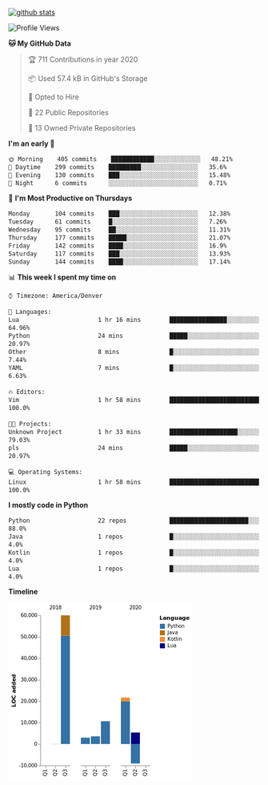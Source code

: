 

[![github stats](https://github-readme-stats.vercel.app/api?username=KGB33&count_private=true&show_icons=true&theme=gruvbox)](https://github.com/KGB33/github-readme-stats)

<!--START_SECTION:waka-->
![Profile Views](http://img.shields.io/badge/Profile%20Views-59-blue)

**🐱 My GitHub Data** 

> 🏆 711 Contributions in year 2020
 > 
> 📦 Used 57.4 kB in GitHub's Storage 
 > 
> 💼 Opted to Hire
 > 
> 📜 22 Public Repositories 
 > 
> 🔑 13 Owned Private Repositories 

**I'm an early 🐤** 

```text
🌞 Morning    405 commits    ████████████░░░░░░░░░░░░░   48.21% 
🌆 Daytime    299 commits    █████████░░░░░░░░░░░░░░░░   35.6% 
🌃 Evening    130 commits    ███░░░░░░░░░░░░░░░░░░░░░░   15.48% 
🌙 Night      6 commits      ░░░░░░░░░░░░░░░░░░░░░░░░░   0.71%

```
📅 **I'm Most Productive on Thursdays** 

```text
Monday       104 commits    ███░░░░░░░░░░░░░░░░░░░░░░   12.38% 
Tuesday      61 commits     █░░░░░░░░░░░░░░░░░░░░░░░░   7.26% 
Wednesday    95 commits     ██░░░░░░░░░░░░░░░░░░░░░░░   11.31% 
Thursday     177 commits    █████░░░░░░░░░░░░░░░░░░░░   21.07% 
Friday       142 commits    ████░░░░░░░░░░░░░░░░░░░░░   16.9% 
Saturday     117 commits    ███░░░░░░░░░░░░░░░░░░░░░░   13.93% 
Sunday       144 commits    ████░░░░░░░░░░░░░░░░░░░░░   17.14%

```


📊 **This week I spent my time on** 

```text
⌚︎ Timezone: America/Denver

💬 Languages: 
Lua                      1 hr 16 mins        ████████████████░░░░░░░░░   64.96% 
Python                   24 mins             █████░░░░░░░░░░░░░░░░░░░░   20.97% 
Other                    8 mins              █░░░░░░░░░░░░░░░░░░░░░░░░   7.44% 
YAML                     7 mins              █░░░░░░░░░░░░░░░░░░░░░░░░   6.63%

🔥 Editors: 
Vim                      1 hr 58 mins        █████████████████████████   100.0%

🐱‍💻 Projects: 
Unknown Project          1 hr 33 mins        ███████████████████░░░░░░   79.03% 
pls                      24 mins             █████░░░░░░░░░░░░░░░░░░░░   20.97%

💻 Operating Systems: 
Linux                    1 hr 58 mins        █████████████████████████   100.0%

```

**I mostly code in Python** 

```text
Python                   22 repos            ██████████████████████░░░   88.0% 
Java                     1 repos             █░░░░░░░░░░░░░░░░░░░░░░░░   4.0% 
Kotlin                   1 repos             █░░░░░░░░░░░░░░░░░░░░░░░░   4.0% 
Lua                      1 repos             █░░░░░░░░░░░░░░░░░░░░░░░░   4.0%

```


**Timeline**

![Chart not found](https://github.com/KGB33/KGB33/blob/master/charts/bar_graph.png) 


<!--END_SECTION:waka-->
